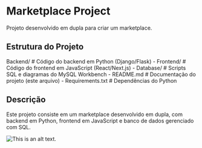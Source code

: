 # Marketplace Project

Projeto desenvolvido em dupla para criar um marketplace.

## Estrutura do Projeto

Backend/           # Código do backend em Python (Django/Flask) -
Frontend/          # Código do frontend em JavaScript (React/Next.js) -
Database/          # Scripts SQL e diagramas do MySQL Workbench -
README.md          # Documentação do projeto (este arquivo) -
Requirements.txt   # Dependências do Python


## Descrição

Este projeto consiste em um marketplace desenvolvido em dupla, com backend em Python, frontend em JavaScript e banco de dados gerenciado com SQL.

![This is an alt text.](https://ibb.co/67c3V2Y6")
